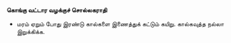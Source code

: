 **கொங்கு வட்டார வழக்குச் சொல்லகராதி**
- மரம் ஏறும் போது இரண்டு கால்களை இணைத்துக் கட்டும் கயிறு. கால்கவுத்த நல்லா இறுக்கிக்க.

